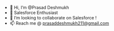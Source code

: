 - 👋 Hi, I’m @Prasad Deshmukh
- 🌱 Salesforce Enthusiast
- 💞️ I’m looking to collaborate on Salesforce !
- 📫 Reach me @ prasaddeshmukh211@gmail.com

<!---
prasadpd21/prasadpd21 is a ✨ special ✨ repository because its `README.md` (this file) appears on your GitHub profile.
You can click the Preview link to take a look at your changes.
--->
